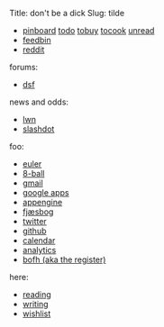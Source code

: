 Title: don't be a dick
Slug: tilde

 * [pinboard](http://pinboard.in/u:sune/)
[todo](http://pinboard.in/u:sune/t:todo/)
[tobuy](http://pinboard.in/u:sune/t:tobuy/)
[tocook](http://pinboard.in/u:sune/t:tocook/)
[unread](http://pinboard.in/u:sune/unread/)
 * [feedbin](https://feedbin.me/)
 * [reddit](http://www.reddit.com/)

forums:

 * [dsf](http://misantropiskselskab.dk/dsf/)

news and odds:

 * [lwn](http://lwn.net/)
 * [slashdot](http://slashdot.org/)

foo:

 * [euler](http://projecteuler.net/)
 * [8-ball](http://mel.ibofobi.dk/%7Esune/cgi-bin/8-ball)
 * [gmail](https://mail.google.com/a/ibofobi.dk/)
 * [google apps](https://www.google.com/a/ibofobi.dk/)
 * [appengine](https://appengine.google.com/a/ibofobi.dk/)
 * [fjæsbog](https://www.facebook.com/)
 * [twitter](https://twitter.com/)
 * [github](https://github.com/)
 * [calendar](https://www.google.com/calendar/hosted/ibofobi.dk/render)
 * [analytics](https://www.google.com/analytics/home/admin)
 * [bofh (aka the register)](http://www.theregister.co.uk/odds/bofh/)

here:

 * [reading](/reading)
 * [writing](/writing)
 * [wishlist](/wishlist)
